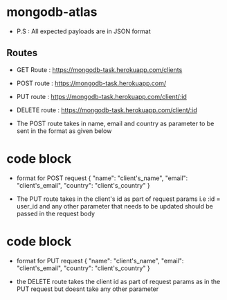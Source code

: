 # mongodb-atlas

* P.S : All expected payloads are in JSON format


## Routes

* GET Route : https://mongodb-task.herokuapp.com/clients

* POST route : https://mongodb-task.herokuapp.com/

* PUT route : https://mongodb-task.herokuapp.com/client/:id

* DELETE route : https://mongodb-task.herokuapp.com/client/:id




* The POST route takes in name, email and country as parameter to be sent in the format as given below
# code block 
* format for POST request
{
    "name": "client's_name",
    "email": "client's_email",
    "country": "client's_country"
}




* The PUT route takes in the client's id as part of request params i.e :id = user_id and any other parameter that needs to be updated should be passed in the request body
# code block 
* format for PUT request
{
    "name": "client's_name",
    "email": "client's_email",
    "country": "client's_country"
}




* the DELETE route takes the client id as part of request params as in the PUT request but doesnt take any other parameter

